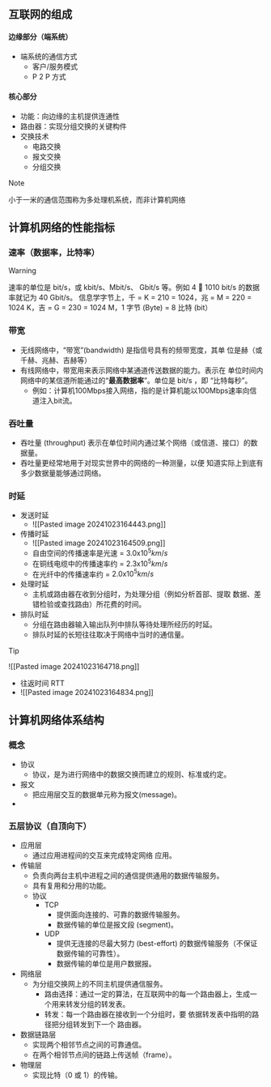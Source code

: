 ## 互联网的组成
#### 边缘部分（端系统）
- 端系统的通信方式
	- 客户/服务模式
	- P 2 P 方式
#### 核心部分
- 功能：向边缘的主机提供连通性
- 路由器：实现分组交换的关键构件
- 交换技术
	- 电路交换
	- 报文交换
	- 分组交换
	
>[!note] 
>小于一米的通信范围称为多处理机系统，而非计算机网络

## 计算机网络的性能指标
### 速率（数据率，比特率）
>[!warning]
>速率的单位是 bit/s，或 kbit/s、Mbit/s、 Gbit/s 等。例如 4  1010 bit/s 的数据率就记为 40 Gbit/s。
>信息学字节上，千 = K = 210 = 1024，兆 = M = 220 = 1024 K，吉 = G = 230 = 1024 M，1 字节 (Byte) = 8 比特 (bit）
### 带宽
- 无线网络中，“带宽”(bandwidth) 是指信号具有的频带宽度，其单 位是赫（或千赫、兆赫、吉赫等）
- 有线网络中，带宽用来表示网络中某通道传送数据的能力。表示在 单位时间内网络中的某信道所能通过的“**最高数据率**”。单位是 bit/s ，即 “比特每秒”。
	- 例如：计算机100Mbps接⼊⽹络，指的是计算机能以100Mbps速率向信 道注⼊bit流。
### 吞吐量
- 吞吐量 (throughput) 表示在单位时间内通过某个网络（或信道、接口）的数据量。
- 吞吐量更经常地用于对现实世界中的网络的一种测量，以便 知道实际上到底有多少数据量能够通过网络。
### 时延
- 发送时延
	- ![[Pasted image 20241023164443.png]]
- 传播时延
	- ![[Pasted image 20241023164509.png]]
	- 自由空间的传播速率是光速 = $3.0 ⅹ 10^5 km/s$
	- 在铜线电缆中的传播速率约 = $2.3 ⅹ 10^5 km/s$
	- 在光纤中的传播速率约 = $2.0 ⅹ 10^5 km/s$
- 处理时延
	- 主机或路由器在收到分组时，为处理分组（例如分析首部、提取 数据、差错检验或查找路由）所花费的时间。
- 排队时延
	- 分组在路由器输入输出队列中排队等待处理所经历的时延。
	- 排队时延的长短往往取决于网络中当时的通信量。

>[!tip]
>![[Pasted image 20241023164718.png]]
>
- 往返时间 RTT
- ![[Pasted image 20241023164834.png]]

## 计算机网络体系结构
### 概念
- 协议
	- 协议，是为进行网络中的数据交换而建立的规则、标准或约定。
- 报文
	- 把应用层交互的数据单元称为报文(message)。
- 

### 五层协议（自顶向下）
- 应用层
	- 通过应用进程间的交互来完成特定网络 应用。
- 传输层
	- 负责向两台主机中进程之间的通信提供通用的数据传输服务。
	- 具有复用和分用的功能。
	- 协议
		- TCP
			- 提供面向连接的、可靠的数据传输服务。
			- 数据传输的单位是报文段 (segment)。
		- UDP
			- 提供无连接的尽最大努力 (best-effort) 的数据传输服务（不保证数据传输的可靠性）。
			- 数据传输的单位是用户数据报。
- 网络层
	- 为分组交换网上的不同主机提供通信服务。
		- 路由选择：通过一定的算法，在互联网中的每一个路由器上，生成一个用来转发分组的转发表。
		- 转发：每一个路由器在接收到一个分组时，要 依据转发表中指明的路径把分组转发到下一个 路由器。
- 数据链路层
	- 实现两个相邻节点之间的可靠通信。
	- 在两个相邻节点间的链路上传送帧（frame）。
- 物理层
	- 实现比特（0 或 1）的传输。